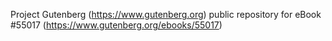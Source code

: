 Project Gutenberg (https://www.gutenberg.org) public repository for
eBook #55017 (https://www.gutenberg.org/ebooks/55017)
